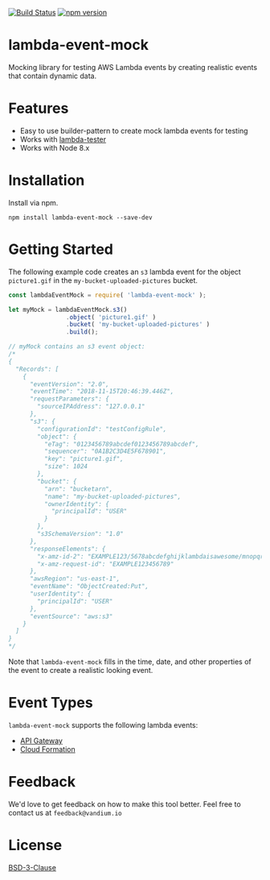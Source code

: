 [![Build Status](https://travis-ci.org/vandium-io/lambda-event.mock.svg?branch=master)](https://travis-ci.org/vandium-io/lambda-event-mock)
[![npm version](https://badge.fury.io/js/lambda-event-mock.svg)](https://badge.fury.io/js/lambda-event-mock)

# lambda-event-mock

Mocking library for testing AWS Lambda events by creating realistic events that
contain dynamic data.

# Features
* Easy to use builder-pattern to create mock lambda events for testing
* Works with [lambda-tester](https://github.com/vandium-io/lambda-tester)
* Works with Node 8.x

# Installation
Install via npm.

	npm install lambda-event-mock --save-dev


# Getting Started

The following example code creates an `s3` lambda event for the object
`picture1.gif` in the `my-bucket-uploaded-pictures` bucket.

```js
const lambdaEventMock = require( 'lambda-event-mock' );

let myMock = lambdaEventMock.s3()
				.object( 'picture1.gif' )
				.bucket( 'my-bucket-uploaded-pictures' )
				.build();

// myMock contains an s3 event object:
/*
{
  "Records": [
    {
      "eventVersion": "2.0",
      "eventTime": "2018-11-15T20:46:39.446Z",
      "requestParameters": {
        "sourceIPAddress": "127.0.0.1"
      },
      "s3": {
        "configurationId": "testConfigRule",
        "object": {
          "eTag": "0123456789abcdef0123456789abcdef",
          "sequencer": "0A1B2C3D4E5F678901",
          "key": "picture1.gif",
          "size": 1024
        },
        "bucket": {
          "arn": "bucketarn",
          "name": "my-bucket-uploaded-pictures",
          "ownerIdentity": {
            "principalId": "USER"
          }
        },
        "s3SchemaVersion": "1.0"
      },
      "responseElements": {
        "x-amz-id-2": "EXAMPLE123/5678abcdefghijklambdaisawesome/mnopqrstuvwxyzABCDEFGH",
        "x-amz-request-id": "EXAMPLE123456789"
      },
      "awsRegion": "us-east-1",
      "eventName": "ObjectCreated:Put",
      "userIdentity": {
        "principalId": "USER"
      },
      "eventSource": "aws:s3"
    }
  ]
}
*/
```

Note that `lambda-event-mock` fills in the time, date, and other properties of
the event to create a realistic looking event.

# Event Types

`lambda-event-mock` supports the following lambda events:

- [API Gateway](apigateway.md)
- [Cloud Formation](cloudformation.md)


# Feedback

We'd love to get feedback on how to make this tool better. Feel free to contact
us at `feedback@vandium.io`


# License

[BSD-3-Clause](https://en.wikipedia.org/wiki/BSD_licenses)
